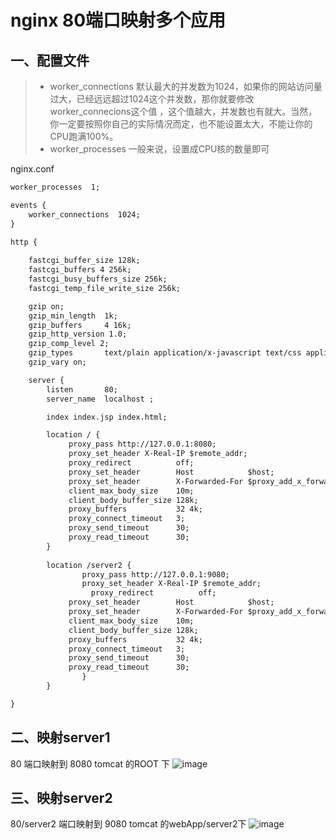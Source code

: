 # nginx 80端口映射多个应用

## 一、配置文件

>* worker_connections 默认最大的并发数为1024，如果你的网站访问量过大，已经远远超过1024这个并发数，那你就要修改worker_connecions这个值 ，这个值越大，并发数也有就大。当然，你一定要按照你自己的实际情况而定，也不能设置太大，不能让你的CPU跑满100%。
>* worker_processes 一般来说，设置成CPU核的数量即可



nginx.conf

```xml
worker_processes  1;

events {
    worker_connections  1024;
}

http {
    
	fastcgi_buffer_size 128k;
    fastcgi_buffers 4 256k;
    fastcgi_busy_buffers_size 256k;
    fastcgi_temp_file_write_size 256k;

    gzip on;
    gzip_min_length  1k;
    gzip_buffers     4 16k;
    gzip_http_version 1.0;
    gzip_comp_level 2;
    gzip_types       text/plain application/x-javascript text/css application/xml;
    gzip_vary on;

    server {
        listen       80;
        server_name  localhost ; 

        index index.jsp index.html;

        location / {
             proxy_pass http://127.0.0.1:8080;
             proxy_set_header X-Real-IP $remote_addr;
             proxy_redirect          off;
             proxy_set_header        Host            $host;
             proxy_set_header        X-Forwarded-For $proxy_add_x_forwarded_for;
             client_max_body_size    10m;
             client_body_buffer_size 128k;
             proxy_buffers           32 4k;
             proxy_connect_timeout   3;
             proxy_send_timeout      30;
             proxy_read_timeout      30;
        }
		
		location /server2 {
                proxy_pass http://127.0.0.1:9080;
                proxy_set_header X-Real-IP $remote_addr;
                  proxy_redirect          off;
             proxy_set_header        Host            $host;
             proxy_set_header        X-Forwarded-For $proxy_add_x_forwarded_for;
             client_max_body_size    10m;
             client_body_buffer_size 128k;
             proxy_buffers           32 4k;
             proxy_connect_timeout   3;
             proxy_send_timeout      30;
             proxy_read_timeout      30;
				}
		}

}

```

## 二、映射server1

80 端口映射到 8080 tomcat 的ROOT 下
![image](https://github.com/csy512889371/learnDoc/blob/master/image/nginx_server1.png)

## 三、映射server2

80/server2 端口映射到 9080 tomcat 的webApp/server2下
![image](https://github.com/csy512889371/learnDoc/blob/master/image/nginx_server2.png)

